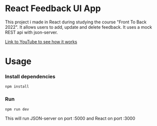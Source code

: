 # React Feedback UI App

This project i made in React during studying the course "Front To Back 2022".
It allows users to add, update and delete feedback. It uses a mock REST api with json-server.

[Link to YouTube to see how it works](https://youtu.be/lgDbLF5Fq4U)

# Usage

### Install dependencies

```bash
npm install
```

### Run

```bash
npm run dev
```

This will run JSON-server on port :5000 and React on port :3000
